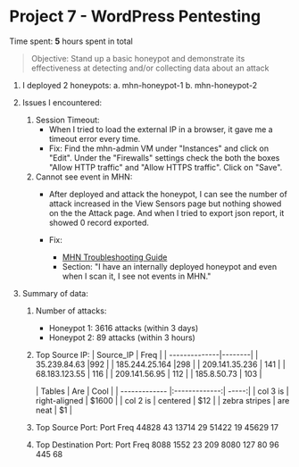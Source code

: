 
# Project 7 - WordPress Pentesting

Time spent: **5** hours spent in total

> Objective: Stand up a basic honeypot and demonstrate its effectiveness at detecting and/or collecting data about an attack
  1. I deployed 2 honeypots:
      a. mhn-honeypot-1
      b. mhn-honeypot-2
      
      
   2. Issues I encountered:
      1. Session Timeout: 
          - When I tried to load the external IP in a browser, it gave me a timeout error every time. 
          - Fix: Find the mhn-admin VM under "Instances" and click on "Edit". Under the "Firewalls" settings 
                 check the both the boxes "Allow HTTP traffic" and "Allow HTTPS traffic". Click on "Save". 
      2. Cannot see event in MHN: 
         - After deployed and attack the honeypot, I can see the number of attack increased in the View Sensors page but nothing
         showed on the the Attack page. And when I tried to export json report, it showed 0 record exported.
       
         - Fix: 
            + [MHN Troubleshooting Guide](https://github.com/threatstream/mhn/wiki/MHN-Troubleshooting-Guide)
            + Section: "I have an internally deployed honeypot and even when I scan it, I see not events in MHN."
       
    
   3. Summary of data:   
        1. Number of attacks:
            - Honeypot 1: 3616 attacks (within 3 days)
            - Honeypot 2: 89 attacks (within 3 hours)
        2. Top Source IP:
               | Source_IP  |  Freq |
              | --------------|--------|
              | 35.239.84.63  |992  |
            | 185.244.25.164  |298 |
            | 209.141.35.236 | 141 |
             | 68.183.123.55 | 116 |
             | 209.141.56.95 | 112 |
              |  185.8.50.73 | 103 |
              
              | Tables        | Are           | Cool  |
| ------------- |:-------------:| -----:|
| col 3 is      | right-aligned | $1600 |
| col 2 is      | centered      |   $12 |
| zebra stripes | are neat      |    $1 |
                
         3. Top Source Port:
                  Port   Freq
                 44828   43
                 13714   29
                 51422   19
                 45629   17
                 
         4. Top Destination Port:
                Port  Freq
                8088 1552
                  23  209
                8080  127
                  80   96
                 445   68
                 
